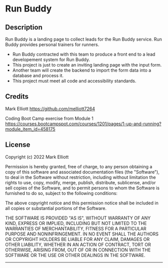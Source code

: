# Run Buddy

## Description

Run Buddy is a landing page to collect leads for the Run Buddy service.  Run Buddy provides personal trainers for runners.

- Run Buddy contracted with this team to produce a front end to a lead developement system for Run Buddy.  
- This project is just to create an inviting landing page with the input form.
- Another team will create the backend to import the form data into a database and process it.
- This project must meet all code and accessibility standards.

## Credits

Mark Elliott https://github.com/melliott7264

Coding Boot Camp exercise from Module 1 https://courses.bootcampspot.com/courses/1201/pages/1-up-and-running?module_item_id=458175

## License

Copyright (c) 2022 Mark Elliott

Permission is hereby granted, free of charge, to any person obtaining a copy
of this software and associated documentation files (the "Software"), to deal
in the Software without restriction, including without limitation the rights
to use, copy, modify, merge, publish, distribute, sublicense, and/or sell
copies of the Software, and to permit persons to whom the Software is
furnished to do so, subject to the following conditions:

The above copyright notice and this permission notice shall be included in all
copies or substantial portions of the Software.

THE SOFTWARE IS PROVIDED "AS IS", WITHOUT WARRANTY OF ANY KIND, EXPRESS OR
IMPLIED, INCLUDING BUT NOT LIMITED TO THE WARRANTIES OF MERCHANTABILITY,
FITNESS FOR A PARTICULAR PURPOSE AND NONINFRINGEMENT. IN NO EVENT SHALL THE
AUTHORS OR COPYRIGHT HOLDERS BE LIABLE FOR ANY CLAIM, DAMAGES OR OTHER
LIABILITY, WHETHER IN AN ACTION OF CONTRACT, TORT OR OTHERWISE, ARISING FROM,
OUT OF OR IN CONNECTION WITH THE SOFTWARE OR THE USE OR OTHER DEALINGS IN THE
SOFTWARE.

---

